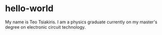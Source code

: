 # hello-world
My name is Teo Tsiakiris.
I am a physics graduate currently on my master's degree on electronic circuit technology.
